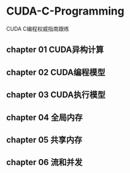 # CUDA-C-Programming
CUDA C编程权威指南跟练
## chapter 01 CUDA异构计算
## chapter 02 CUDA编程模型
## chapter 03 CUDA执行模型
## chapter 04 全局内存
## chapter 05 共享内存
## chapter 06 流和并发
